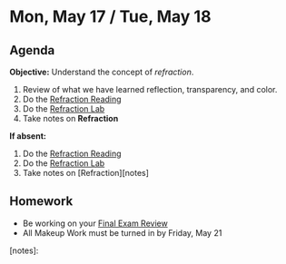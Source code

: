 Mon, May 17 / Tue, May 18
==================  
  
Agenda  
---------  
**Objective:** Understand the concept of *refraction*.
 
 1. Review of what we have learned reflection, transparency, and color.
 2. Do the [Refraction Reading][read]
 3. Do the [Refraction Lab][lab]
 4. Take notes on **Refraction**
  
**If absent:** 

1. Do the [Refraction Reading][read]
2. Do the [Refraction Lab][lab]
3. Take notes on [Refraction][notes]
  
Homework   
-------------  
- Be working on your [Final Exam Review][rev]
- All Makeup Work must be turned in by Friday, May 21

[rev]: https://avon.schoology.com/course/2624603689/materials?f=450604587
[read]: https://avon.schoology.com/course/2624603689/materials/gp/4962372229
[lab]: https://avon.schoology.com/assignment/4962614629/
[notes]: 

<!--stackedit_data:
eyJoaXN0b3J5IjpbLTE4MTg2NjIyNzEsLTEwNjUzMzM1MjAsLT
cyMDIwMTA0NCw4ODQ3MzI0MCwzNTIzMDIwOTQsNDM1NTIxMTQ2
LDE0MzMwNjcwNjksLTE0NTE0MTYyMTAsLTYyNzM4ODk4MSwtMT
UwOTkyODE1Niw2MTA5OTQ4NywxNTQ4NDQ2ODQ3LDE5NjkyNTgx
MCwtMTMxNDc3NjcwMSwxMTkyNzUwMTk0LDgzMzQ5NTU1LC0zNz
k3NzEyMDEsMjQ4Nzc4NTc3LDE0NTI5MjM2MDQsLTc2OTMxMzk3
NV19
-->
